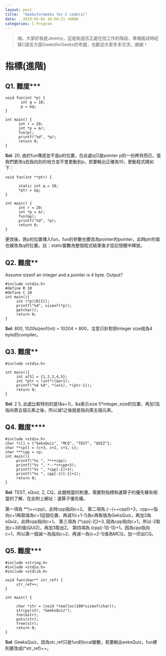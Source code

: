 ```yaml
---
layout: post
title:  "GeeksforGeeks for C code(1)"
date:   2019-03-01 16:58:21 +0800
categories: C Program
---
```


> 嗨，大家好我是Jeremy，這是剛退伍正處在找工作的階段，準備面試時紀錄C語言方面GeeksforGeeks的考題，也歡迎大家多多交流，謝謝！

# **指標(進階)**


## Q1. 難度***

	void fun(int *p) {     
	       int q = 10; 
	       p = &q; 
	} 

	int main() {
	      int r = 20; 
	      int *p = &r; 
	      fun(p); 
	      printf("%d", *p); 
	      return 0; 
	}


**Sol**: 20, 由於fun傳遞並不是p的位置，在此處q只是pointer p的一份拷貝而已，當我們更改q去指向別的地方並不會更動到p，若要輸出正確為10，更動程式碼如下：

	void fun(int **ptr) { 

	      static int q = 10; 
	      *ptr = &q; 
	} 

	int main() {
	      int r = 20; 
	      int *p = &r; 
	      fun(&p); 
	      printf("%d", *p); 
	      return 0; 
	}

更改後，將p的位置傳入fun，fun的參數也要改為pointer的pointer，此時ptr的值也被改為q的位置。註：static變數為整個程式結束後才從記憶體中釋放。


## Q2. 難度**

Assume sizeof an integer and a pointer is 4 byte. Output?

	#include <stdio.h>
	#define R 10
	#define C 20
	int main(){
	     int (*p)[R][C];
	     printf("%d", sizeof(*p));
	     getchar();
	     return 0;
	}

**Sol**: 800, 10*20*sizeof(int) = 10*20*4 = 800，注意只針對把integer size視為4 byte的compiler。

## Q3. 難度**

	#include <stdio.h>

	int main(){
	     int a[5] = {1,2,3,4,5};
	     int *ptr = (int*)(&a+1);
	     printf("%d %d", *(a+1), *(ptr-1));
	     return 0;
	}

**Sol**: 2 5, 此處比較特別的是(&a+1)，&a表示size 5*integer_size的位置，再加1及指向第五個元素之後，所以減1之後就是指向第五個元素。


## Q4. 難度****

	#include <stdio.h>
	char *c[] = {"GeksQuiz", "MCQ", "TEST", "QUIZ"};
	char **cp[] = {c+3, c+2, c+1, c};
	char ***cpp = cp;
	int main(){
	     printf("%s ", **++cpp);
	     printf("%s ", *--*++cpp+3);
	     printf("%s ", *cpp[-2]+3);
	     printf("%s ", cpp[-1][-1]+1);
	     return 0;
	}

**Sol**: TEST, sQuiz, Z, CQ，此題相當的刺激，需要對指標和運算子的優先權有相當的了解，在此附上網址：運算子優先權。

第一項為 **(++cpp)，此時cpp指向c+2。 
第二項為 *(--*(++cpp))+3，cpp++指向c+1再取值為c+1這個位置，再減1(c+1-1)為c再取值為GeksQuiz，再加3為sQuiz，此時cpp指向c+1。 
第三項為 (*cpp[-2])+3, 因為cpp指向c+1，所以-2取出c+3的值(QUIZ)，再加3取出Z。 
第四項為 (cpp[-1][-1])+1。因為cpp指向c+1，所以第一個減一為指向c+2，再減一為(c+2-1)值為MCQ，加一印出CQ。


## Q5. 難度***

	#include <string.h>
	#include <stdio.h>
	#include <stdlib.h> 

	void fun(char** str_ref) {
	     str_ref++; 
	} 

	int main() { 

	     char *str = (void *)malloc(100*sizeof(char)); 
	     strcpy(str, "GeeksQuiz"); 
	     fun(&str); 
	     puts(str); 
	     free(str); 
	     return 0; 
	}

**Sol**: GeeksQuiz，因為str_ref只是fun的local變數，若要輸出eeksQuiz，fun裡則要改成(*str_ref)++。 